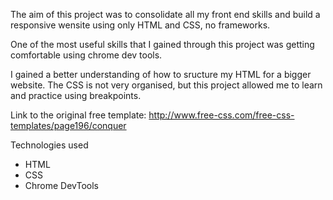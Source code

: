 The aim of this project was to consolidate all my front end skills and build a responsive wensite using only HTML and CSS, no frameworks.

One of the most useful skills that I gained through this project was getting comfortable using chrome dev tools.

I gained a better understanding of how to sructure my HTML for a bigger website. The CSS is not very organised, but this project allowed me to learn and practice using breakpoints.


Link to the original free template:
http://www.free-css.com/free-css-templates/page196/conquer


Technologies used
  - HTML
  - CSS
  - Chrome DevTools
